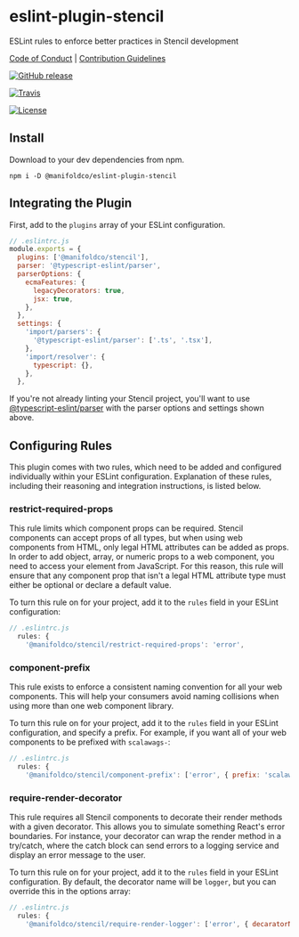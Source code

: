 # eslint-plugin-stencil

ESLint rules to enforce better practices in Stencil development

[Code of Conduct](./CODE_OF_CONDUCT.md) |
[Contribution Guidelines](./.github/CONTRIBUTING.md)

[![GitHub release](https://img.shields.io/github/tag/manifoldco/eslint-plugin-stencil.svg?label=latest)](https://github.com/manifoldco/eslint-plugin-stencil/releases)

[![Travis](https://img.shields.io/travis/manifoldco/eslint-plugin-stencil/master.svg)](https://travis-ci.org/manifoldco/eslint-plugin-stencil)

[![License](https://img.shields.io/badge/license-BSD-blue.svg)](./LICENSE.md)

## Install

Download to your dev dependencies from npm.

```
npm i -D @manifoldco/eslint-plugin-stencil
```

## Integrating the Plugin

First, add to the `plugins` array of your ESLint configuration.

```js
// .eslintrc.js
module.exports = {
  plugins: ['@manifoldco/stencil'],
  parser: '@typescript-eslint/parser',
  parserOptions: {
    ecmaFeatures: {
      legacyDecorators: true,
      jsx: true,
    },
  },
  settings: {
    'import/parsers': {
      '@typescript-eslint/parser': ['.ts', '.tsx'],
    },
    'import/resolver': {
      typescript: {},
    },
  },
```

If you're not already linting your Stencil project, you'll want to use [@typescript-eslint/parser](https://www.npmjs.com/package/@typescript-eslint/parser) with the parser options and settings shown above.

## Configuring Rules

This plugin comes with two rules, which need to be added and configured individually within your ESLint configuration. Explanation of these rules, including their reasoning and integration instructions, is listed below.

### restrict-required-props

This rule limits which component props can be required. Stencil components can accept props of all types, but when using web components from HTML, only legal HTML attributes can be added as props. In order to add object, array, or numeric props to a web component, you need to access your element from JavaScript. For this reason, this rule will ensure that any component prop that isn't a legal HTML attribute type must either be optional or declare a default value.

To turn this rule on for your project, add it to the `rules` field in your ESLint configuration:

```js
// .eslintrc.js
  rules: {
    '@manifoldco/stencil/restrict-required-props': 'error',
```

### component-prefix

This rule exists to enforce a consistent naming convention for all your web components. This will help your consumers avoid naming collisions when using more than one web component library.

To turn this rule on for your project, add it to the `rules` field in your ESLint configuration, and specify a prefix. For example, if you want all of your web components to be prefixed with `scalawags-`:

```js
// .eslintrc.js
  rules: {
    '@manifoldco/stencil/component-prefix': ['error', { prefix: 'scalawags-' }],
```

### require-render-decorator

This rule requires all Stencil components to decorate their render methods with a given decorator. This allows you to simulate something React's error boundaries. For instance, your decorator can wrap the render method in a try/catch, where the catch block can send errors to a logging service and display an error message to the user.

To turn this rule on for your project, add it to the `rules` field in your ESLint configuration. By default, the decorator name will be `logger`, but you can override this in the options array:

```js
// .eslintrc.js
  rules: {
    '@manifoldco/stencil/require-render-logger': ['error', { decaratorName: 'renAndStimpyLoveLogs' }],
```
